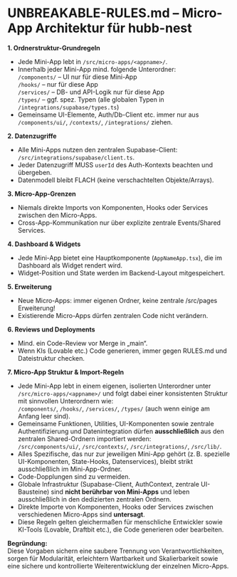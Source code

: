 # UNBREAKABLE-RULES.md – Micro-App Architektur für hubb-nest

**1. Ordnerstruktur-Grundregeln**
- Jede Mini-App lebt in `/src/micro-apps/<appname>/`.
- Innerhalb jeder Mini-App mind. folgende Unterordner:  
  `/components/` – UI nur für diese Mini-App  
  `/hooks/` – nur für diese App  
  `/services/` – DB- und API-Logik nur für diese App  
  `/types/` – ggf. spez. Typen (alle globalen Typen in `/integrations/supabase/types.ts`)
- Gemeinsame UI-Elemente, Auth/Db-Client etc. immer nur aus `/components/ui/`, `/contexts/`, `/integrations/` ziehen.

**2. Datenzugriffe**
- Alle Mini-Apps nutzen den zentralen Supabase-Client: `/src/integrations/supabase/client.ts`.
- Jeder Datenzugriff MUSS `userId` des Auth-Kontexts beachten und übergeben.
- Datenmodell bleibt FLACH (keine verschachtelten Objekte/Arrays).

**3. Micro-App-Grenzen**
- Niemals direkte Imports von Komponenten, Hooks oder Services zwischen den Micro-Apps.
- Cross-App-Kommunikation nur über explizite zentrale Events/Shared Services.

**4. Dashboard & Widgets**
- Jede Mini-App bietet eine Hauptkomponente (`AppNameApp.tsx`), die im Dashboard als Widget rendert wird.
- Widget-Position und State werden im Backend-Layout mitgespeichert.

**5. Erweiterung**
- Neue Micro-Apps: immer eigenen Ordner, keine zentrale /src/pages Erweiterung!
- Existierende Micro-Apps dürfen zentralen Code nicht verändern.

**6. Reviews und Deployments**
- Mind. ein Code-Review vor Merge in „main“.
- Wenn KIs (Lovable etc.) Code generieren, immer gegen RULES.md und Dateistruktur checken.

**7. Micro-App Struktur & Import-Regeln**

- Jede Mini-App lebt in einem eigenen, isolierten Unterordner unter `/src/micro-apps/<appname>/` und folgt dabei einer konsistenten Struktur mit sinnvollen Unterordnern wie:  
  `/components/`, `/hooks/`, `/services/`, `/types/` (auch wenn einige am Anfang leer sind).  
- Gemeinsame Funktionen, Utilities, UI-Komponenten sowie zentrale Authentifizierung und Datenintegration dürfen **ausschließlich** aus den zentralen Shared-Ordnern importiert werden:  
  `/src/components/ui/`, `/src/contexts/`, `/src/integrations/`, `/src/lib/`.  
- Alles Spezifische, das nur zur jeweiligen Mini-App gehört (z. B. spezielle UI-Komponenten, State-Hooks, Datenservices), bleibt strikt ausschließlich im Mini-App-Ordner.  
- Code-Dopplungen sind zu vermeiden.  
- Globale Infrastruktur (Supabase-Client, AuthContext, zentrale UI-Bausteine) sind **nicht berührbar von Mini-Apps** und leben ausschließlich in den dedizierten zentralen Ordnern.  
- Direkte Importe von Komponenten, Hooks oder Services zwischen verschiedenen Micro-Apps sind **untersagt**.  
- Diese Regeln gelten gleichermaßen für menschliche Entwickler sowie KI-Tools (Lovable, Draftbit etc.), die Code generieren oder bearbeiten.  

**Begründung:**  
Diese Vorgaben sichern eine saubere Trennung von Verantwortlichkeiten, sorgen für Modularität, erleichtern Wartbarkeit und Skalierbarkeit sowie eine sichere und kontrollierte Weiterentwicklung der einzelnen Micro-Apps.

